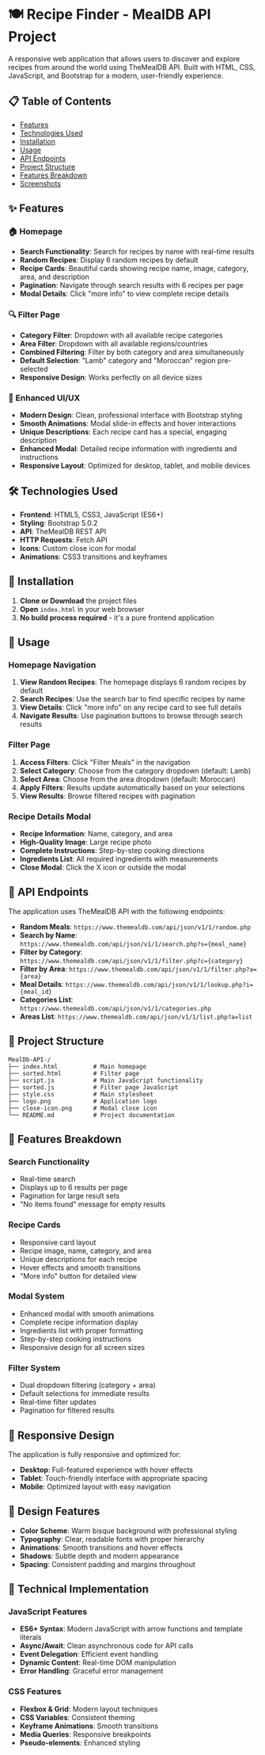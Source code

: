 # 🍽️ Recipe Finder - MealDB API Project

A responsive web application that allows users to discover and explore recipes from around the world using TheMealDB API. Built with HTML, CSS, JavaScript, and Bootstrap for a modern, user-friendly experience.

## 📋 Table of Contents

- [Features](#-features)
- [Technologies Used](#-technologies-used)
- [Installation](#-installation)
- [Usage](#-usage)
- [API Endpoints](#-api-endpoints)
- [Project Structure](#-project-structure)
- [Features Breakdown](#-features-breakdown)
- [Screenshots](#-screenshots)

## ✨ Features

### 🏠 Homepage

- **Search Functionality**: Search for recipes by name with real-time results
- **Random Recipes**: Display 6 random recipes by default
- **Recipe Cards**: Beautiful cards showing recipe name, image, category, area, and description
- **Pagination**: Navigate through search results with 6 recipes per page
- **Modal Details**: Click "more info" to view complete recipe details

### 🔍 Filter Page

- **Category Filter**: Dropdown with all available recipe categories
- **Area Filter**: Dropdown with all available regions/countries
- **Combined Filtering**: Filter by both category and area simultaneously
- **Default Selection**: "Lamb" category and "Moroccan" region pre-selected
- **Responsive Design**: Works perfectly on all device sizes

### 🎨 Enhanced UI/UX

- **Modern Design**: Clean, professional interface with Bootstrap styling
- **Smooth Animations**: Modal slide-in effects and hover interactions
- **Unique Descriptions**: Each recipe card has a special, engaging description
- **Enhanced Modal**: Detailed recipe information with ingredients and instructions
- **Responsive Layout**: Optimized for desktop, tablet, and mobile devices

## 🛠️ Technologies Used

- **Frontend**: HTML5, CSS3, JavaScript (ES6+)
- **Styling**: Bootstrap 5.0.2
- **API**: TheMealDB REST API
- **HTTP Requests**: Fetch API
- **Icons**: Custom close icon for modal
- **Animations**: CSS3 transitions and keyframes

## 🚀 Installation

1. **Clone or Download** the project files
2. **Open** `index.html` in your web browser
3. **No build process required** - it's a pure frontend application

## 📖 Usage

### Homepage Navigation

1. **View Random Recipes**: The homepage displays 6 random recipes by default
2. **Search Recipes**: Use the search bar to find specific recipes by name
3. **View Details**: Click "more info" on any recipe card to see full details
4. **Navigate Results**: Use pagination buttons to browse through search results

### Filter Page

1. **Access Filters**: Click "Filter Meals" in the navigation
2. **Select Category**: Choose from the category dropdown (default: Lamb)
3. **Select Area**: Choose from the area dropdown (default: Moroccan)
4. **Apply Filters**: Results update automatically based on your selections
5. **View Results**: Browse filtered recipes with pagination

### Recipe Details Modal

- **Recipe Information**: Name, category, and area
- **High-Quality Image**: Large recipe photo
- **Complete Instructions**: Step-by-step cooking directions
- **Ingredients List**: All required ingredients with measurements
- **Close Modal**: Click the X icon or outside the modal

## 🔌 API Endpoints

The application uses TheMealDB API with the following endpoints:

- **Random Meals**: `https://www.themealdb.com/api/json/v1/1/random.php`
- **Search by Name**: `https://www.themealdb.com/api/json/v1/1/search.php?s={meal_name}`
- **Filter by Category**: `https://www.themealdb.com/api/json/v1/1/filter.php?c={category}`
- **Filter by Area**: `https://www.themealdb.com/api/json/v1/1/filter.php?a={area}`
- **Meal Details**: `https://www.themealdb.com/api/json/v1/1/lookup.php?i={meal_id}`
- **Categories List**: `https://www.themealdb.com/api/json/v1/1/categories.php`
- **Areas List**: `https://www.themealdb.com/api/json/v1/1/list.php?a=list`

## 📁 Project Structure

```
MealDb-API-/
├── index.html          # Main homepage
├── sorted.html         # Filter page
├── script.js           # Main JavaScript functionality
├── sorted.js           # Filter page JavaScript
├── style.css           # Main stylesheet
├── logo.png            # Application logo
├── close-icon.png      # Modal close icon
└── README.md           # Project documentation
```

## 🎯 Features Breakdown

### Search Functionality

- Real-time search
- Displays up to 6 results per page
- Pagination for large result sets
- "No items found" message for empty results

### Recipe Cards

- Responsive card layout
- Recipe image, name, category, and area
- Unique descriptions for each recipe
- Hover effects and smooth transitions
- "More info" button for detailed view

### Modal System

- Enhanced modal with smooth animations
- Complete recipe information display
- Ingredients list with proper formatting
- Step-by-step cooking instructions
- Responsive design for all screen sizes

### Filter System

- Dual dropdown filtering (category + area)
- Default selections for immediate results
- Real-time filter updates
- Pagination for filtered results

## 📱 Responsive Design

The application is fully responsive and optimized for:

- **Desktop**: Full-featured experience with hover effects
- **Tablet**: Touch-friendly interface with appropriate spacing
- **Mobile**: Optimized layout with easy navigation

## 🎨 Design Features

- **Color Scheme**: Warm bisque background with professional styling
- **Typography**: Clear, readable fonts with proper hierarchy
- **Animations**: Smooth transitions and hover effects
- **Shadows**: Subtle depth and modern appearance
- **Spacing**: Consistent padding and margins throughout

## 🔧 Technical Implementation

### JavaScript Features

- **ES6+ Syntax**: Modern JavaScript with arrow functions and template literals
- **Async/Await**: Clean asynchronous code for API calls
- **Event Delegation**: Efficient event handling
- **Dynamic Content**: Real-time DOM manipulation
- **Error Handling**: Graceful error management

### CSS Features

- **Flexbox & Grid**: Modern layout techniques
- **CSS Variables**: Consistent theming
- **Keyframe Animations**: Smooth transitions
- **Media Queries**: Responsive breakpoints
- **Pseudo-elements**: Enhanced styling
